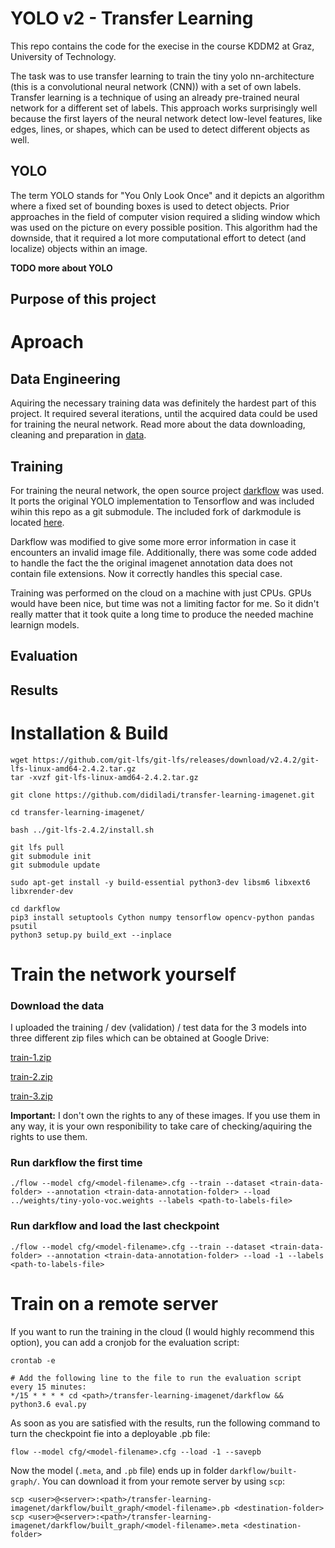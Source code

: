 
# YOLO v2 - Transfer Learning

This repo contains the code for the execise in the course KDDM2 at Graz, University of Technology.

The task was to use transfer learning to train the tiny yolo nn-architecture (this is a convolutional neural network (CNN)) with a set of own labels. Transfer learning is a technique of using an already pre-trained neural network for a different set of labels. This approach works surprisingly well because the first layers of the neural network detect low-level features, like edges, lines, or shapes, which can be used to detect different objects as well.

## YOLO

The term YOLO stands for "You Only Look Once" and it depicts an algorithm where a fixed set of bounding boxes is used to detect objects. Prior approaches in the field of computer vision required a sliding window which was used on the picture on every possible position. This algorithm had the downside, that it required a lot more computational effort to detect (and localize) objects within an image.

**TODO more about YOLO**

## Purpose of this project


# Aproach

## Data Engineering

Aquiring the necessary training data was definitely the hardest part of this project. It required several iterations, until the acquired data could be used for training the neural network. Read more about the data downloading, cleaning and preparation in [data](https://github.com/didiladi/transfer-learning-imagenet/tree/master/data).

## Training

For training the neural network, the open source project [darkflow]() was used. It ports the original YOLO implementation []() to Tensorflow and was included wihin this repo as a git submodule. The included fork of darkmodule is located [here]().

Darkflow was modified to give some more error information in case it encounters an invalid image file. Additionally, there was some code added to handle the fact the the original imagenet annotation data does not contain file extensions. Now it correctly handles this special case.

Training was performed on the cloud on a machine with just CPUs. GPUs would have been nice, but time was not a limiting factor for me. So it didn't really matter that it took quite a long time to produce the needed machine learnign models.

## Evaluation



## Results


# Installation & Build

```
wget https://github.com/git-lfs/git-lfs/releases/download/v2.4.2/git-lfs-linux-amd64-2.4.2.tar.gz
tar -xvzf git-lfs-linux-amd64-2.4.2.tar.gz

git clone https://github.com/didiladi/transfer-learning-imagenet.git

cd transfer-learning-imagenet/

bash ../git-lfs-2.4.2/install.sh 

git lfs pull
git submodule init
git submodule update

sudo apt-get install -y build-essential python3-dev libsm6 libxext6 libxrender-dev

cd darkflow
pip3 install setuptools Cython numpy tensorflow opencv-python pandas psutil
python3 setup.py build_ext --inplace
```


# Train the network yourself

### Download the data

I uploaded the training / dev (validation) / test data for the 3 models into three different zip files which can be obtained at Google Drive:

[train-1.zip](https://drive.google.com/open?id=1dLrnUDBHiVCd6BF71Tb9mn7xSk1NIGFY)

[train-2.zip](https://drive.google.com/open?id=1dAJj8aKTOIpLCkLQxwj8UesvfLC0nBUl)

[train-3.zip](https://drive.google.com/open?id=1_qc7wO64GZ957plpWoS5f8IWCwXK4Yfd)

**Important:** I don't own the rights to any of these images. If you use them in any way, it is your own responibility to take care of checking/aquiring the rights to use them.

### Run darkflow the first time

```
./flow --model cfg/<model-filename>.cfg --train --dataset <train-data-folder> --annotation <train-data-annotation-folder> --load ../weights/tiny-yolo-voc.weights --labels <path-to-labels-file>
```

### Run darkflow and load the last checkpoint

```
./flow --model cfg/<model-filename>.cfg --train --dataset <train-data-folder> --annotation <train-data-annotation-folder> --load -1 --labels <path-to-labels-file>
```

# Train on a remote server

If you want to run the training in the cloud (I would highly recommend this option), you can add a cronjob for the evaluation script:

```
crontab -e

# Add the following line to the file to run the evaluation script every 15 minutes:
*/15 * * * * cd <path>/transfer-learning-imagenet/darkflow && python3.6 eval.py
```

As soon as you are satisfied with the results, run the following command to turn the checkpoint fie into a deployable .pb file:

```
flow --model cfg/<model-filename>.cfg --load -1 --savepb
```

Now the model (```.meta```, and ```.pb``` file) ends up in folder ```darkflow/built-graph/```. You can download it from your remote server by using ```scp```:

```
scp <user>@<server>:<path>/transfer-learning-imagenet/darkflow/built_graph/<model-filename>.pb <destination-folder>
scp <user>@<server>:<path>/transfer-learning-imagenet/darkflow/built_graph/<model-filename>.meta <destination-folder>
```

